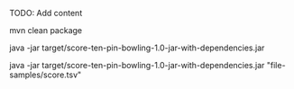 TODO: Add content

mvn clean package

java -jar target/score-ten-pin-bowling-1.0-jar-with-dependencies.jar

java -jar target/score-ten-pin-bowling-1.0-jar-with-dependencies.jar "file-samples/score.tsv"